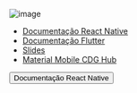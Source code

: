 ![image](https://user-images.githubusercontent.com/61352086/170313473-feb525ff-7b05-4eda-9ce1-9bdae04fd0db.png)
*  [Documentação React Native](https://reactnative.dev/docs/tutorial)
*  [Documentação Flutter](https://docs.flutter.dev/development/ui/widgets-intro)
*  [Slides](https://github.com/BrunoVollin/secomp/blob/master/slides/introducao%20ao%20flutter.pdf)
*  [Material Mobile CDG Hub](https://cookie-submarine-e90.notion.site/Mobile-eb12212247fb42738c82f0d3fe148e03)

<a href="https://reactnative.dev/docs/tutorial">
<button>Documentação React Native</button>
</a>